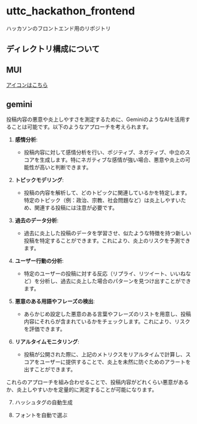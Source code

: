 # uttc_hackathon_frontend

ハッカソンのフロントエンド用のリポジトリ

## ディレクトリ構成について

## MUI
[アイコンはこちら](https://mui.com/material-ui/material-icons/)

## gemini
投稿内容の悪意や炎上しやすさを測定するために、GeminiのようなAIを活用することは可能です。以下のようなアプローチを考えられます。

1. **感情分析**:
   - 投稿内容に対して感情分析を行い、ポジティブ、ネガティブ、中立のスコアを生成します。特にネガティブな感情が強い場合、悪意や炎上の可能性が高いと判断できます。

2. **トピックモデリング**:
   - 投稿の内容を解析して、どのトピックに関連しているかを特定します。特定のトピック（例：政治、宗教、社会問題など）は炎上しやすいため、関連する投稿には注意が必要です。

3. **過去のデータ分析**:
   - 過去に炎上した投稿のデータを学習させ、似たような特徴を持つ新しい投稿を特定することができます。これにより、炎上のリスクを予測できます。

4. **ユーザー行動の分析**:
   - 特定のユーザーの投稿に対する反応（リプライ、リツイート、いいねなど）を分析し、過去に炎上した場合のパターンを見つけ出すことができます。

5. **悪意のある用語やフレーズの検出**:
   - あらかじめ設定した悪意のある言葉やフレーズのリストを用意し、投稿内容にそれらが含まれているかをチェックします。これにより、リスクを評価できます。

6. **リアルタイムモニタリング**:
   - 投稿が公開された際に、上記のメトリクスをリアルタイムで計算し、スコアをユーザーに提供することで、炎上を未然に防ぐためのアラートを出すことができます。

これらのアプローチを組み合わせることで、投稿内容がどれくらい悪意があるか、炎上しやすいかを定量的に測定することが可能になります。

7. ハッシュタグの自動生成

8. フォントを自動で選ぶ